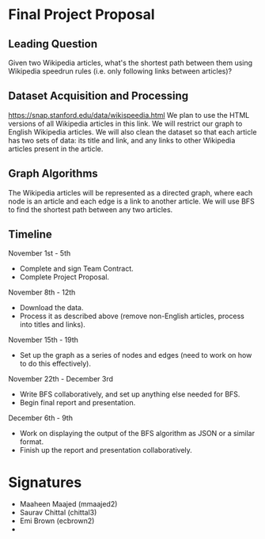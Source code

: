 # Final Project Proposal

## Leading Question
Given two Wikipedia articles, what's the shortest path between them using Wikipedia speedrun rules (i.e. only following links between articles)?

## Dataset Acquisition and Processing
https://snap.stanford.edu/data/wikispeedia.html
We plan to use the HTML versions of all Wikipedia articles in this link. We will restrict our graph to English Wikipedia articles. We will also clean the dataset so that each article has two sets of data: its title and link, and any links to other Wikipedia articles present in the article.

## Graph Algorithms
The Wikipedia articles will be represented as a directed graph, where each node is an article and each edge is a link to another article. We will use BFS to find the shortest path between any two articles.

## Timeline
November 1st - 5th
* Complete and sign Team Contract.
* Complete Project Proposal.

November 8th - 12th
* Download the data.
* Process it as described above (remove non-English articles, process into titles and links).

November 15th - 19th
* Set up the graph as a series of nodes and edges (need to work on how to do this effectively).

November 22th - December 3rd
* Write BFS collaboratively, and set up anything else needed for BFS.
* Begin final report and presentation.

December 6th - 9th
* Work on displaying the output of the BFS algorithm as JSON or a similar format.
* Finish up the report and presentation collaboratively.

# Signatures
* Maaheen Maajed (mmaajed2)
* Saurav Chittal (chittal3)
* Emi Brown (ecbrown2)
* 
